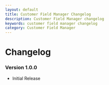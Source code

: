 ```yaml
---
layout: default
title: Customer Field Manager Changelog
description: Customer Field Manager changelog
keywords: customer field manager changelog
category: Customer Field Manager
---
```


# Changelog

### Version 1.0.0

 -  Initial Release

